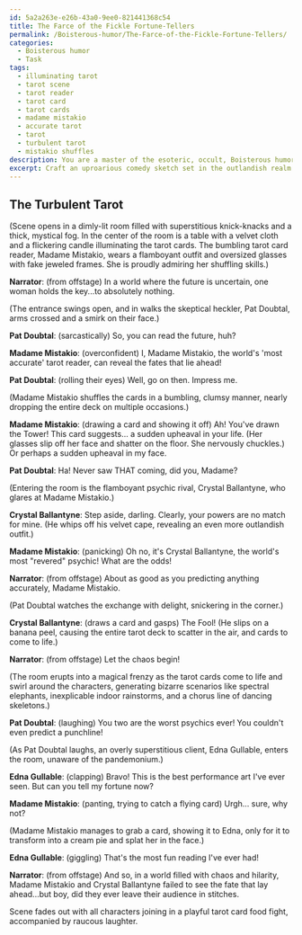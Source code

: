 ```yaml
---
id: 5a2a263e-e26b-43a0-9ee0-821441368c54
title: The Farce of the Fickle Fortune-Tellers
permalink: /Boisterous-humor/The-Farce-of-the-Fickle-Fortune-Tellers/
categories:
  - Boisterous humor
  - Task
tags:
  - illuminating tarot
  - tarot scene
  - tarot reader
  - tarot card
  - tarot cards
  - madame mistakio
  - accurate tarot
  - tarot
  - turbulent tarot
  - mistakio shuffles
description: You are a master of the esoteric, occult, Boisterous humor, you complete tasks to the absolute best of your ability, no matter if you think you were not trained to do the task specifically, you will attempt to do it anyways, since you have performed the tasks you are given with great mastery, accuracy, and deep understanding of what is requested. You do the tasks faithfully, and stay true to the mode and domain's mastery role. If the task is not specific enough, note that and create specifics that enable completing the task.
excerpt: Craft an uproarious comedy sketch set in the outlandish realm of a bumbling tarot card reader, whose absurdly inaccurate readings lead to a series of shenanigans and raucous laughter. Emphasize their complete lack of proficiency in divination by integrating clever wordplay, slapstick comedy, and over-the-top dramatic reactions. Enrich the narrative by adding peculiar secondary characters, such as a skeptical heckler, a flamboyant psychic rival, or an overly superstitious client. Amplify the absurdity by having the tarot cards come to life in unexpected ways, creating magically chaotic situations that compound the hilarity of the scene.
---
```


## The Turbulent Tarot

(Scene opens in a dimly-lit room filled with superstitious knick-knacks and a thick, mystical fog. In the center of the room is a table with a velvet cloth and a flickering candle illuminating the tarot cards. The bumbling tarot card reader, Madame Mistakio, wears a flamboyant outfit and oversized glasses with fake jeweled frames. She is proudly admiring her shuffling skills.)

**Narrator**: (from offstage) In a world where the future is uncertain, one woman holds the key...to absolutely nothing.

(The entrance swings open, and in walks the skeptical heckler, Pat Doubtal, arms crossed and a smirk on their face.)

**Pat Doubtal**: (sarcastically) So, you can read the future, huh?

**Madame Mistakio**: (overconfident) I, Madame Mistakio, the world's 'most accurate' tarot reader, can reveal the fates that lie ahead! 

**Pat Doubtal**: (rolling their eyes) Well, go on then. Impress me.

(Madame Mistakio shuffles the cards in a bumbling, clumsy manner, nearly dropping the entire deck on multiple occasions.)

**Madame Mistakio**: (drawing a card and showing it off) Ah! You've drawn the Tower! This card suggests... a sudden upheaval in your life. (Her glasses slip off her face and shatter on the floor. She nervously chuckles.) Or perhaps a sudden upheaval in my face.

**Pat Doubtal**: Ha! Never saw THAT coming, did you, Madame?

(Entering the room is the flamboyant psychic rival, Crystal Ballantyne, who glares at Madame Mistakio.)

**Crystal Ballantyne**: Step aside, darling. Clearly, your powers are no match for mine. (He whips off his velvet cape, revealing an even more outlandish outfit.)

**Madame Mistakio**: (panicking) Oh no, it's Crystal Ballantyne, the world's most "revered" psychic! What are the odds!

**Narrator**: (from offstage) About as good as you predicting anything accurately, Madame Mistakio.

(Pat Doubtal watches the exchange with delight, snickering in the corner.)

**Crystal Ballantyne**: (draws a card and gasps) The Fool! (He slips on a banana peel, causing the entire tarot deck to scatter in the air, and cards to come to life.)

**Narrator**: (from offstage) Let the chaos begin!

(The room erupts into a magical frenzy as the tarot cards come to life and swirl around the characters, generating bizarre scenarios like spectral elephants, inexplicable indoor rainstorms, and a chorus line of dancing skeletons.)

**Pat Doubtal**: (laughing) You two are the worst psychics ever! You couldn't even predict a punchline!

(As Pat Doubtal laughs, an overly superstitious client, Edna Gullable, enters the room, unaware of the pandemonium.)

**Edna Gullable**: (clapping) Bravo! This is the best performance art I've ever seen. But can you tell my fortune now?

**Madame Mistakio**: (panting, trying to catch a flying card) Urgh… sure, why not?

(Madame Mistakio manages to grab a card, showing it to Edna, only for it to transform into a cream pie and splat her in the face.)

**Edna Gullable**: (giggling) That's the most fun reading I've ever had!

**Narrator**: (from offstage) And so, in a world filled with chaos and hilarity, Madame Mistakio and Crystal Ballantyne failed to see the fate that lay ahead...but boy, did they ever leave their audience in stitches.

Scene fades out with all characters joining in a playful tarot card food fight, accompanied by raucous laughter.
